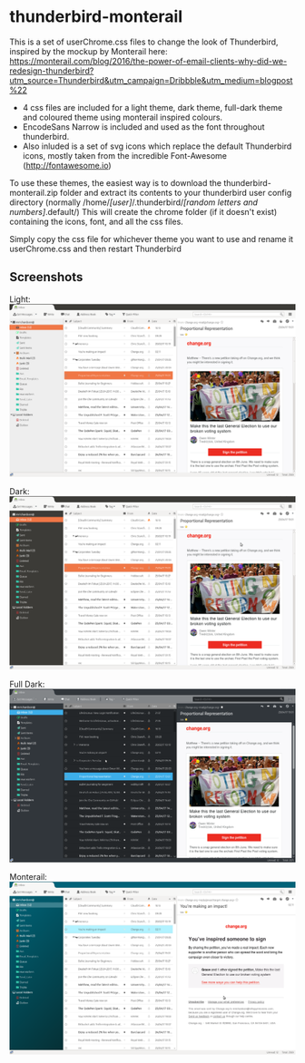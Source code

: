 # thunderbird-monterail

This is a set of userChrome.css files to change the look of Thunderbird, inspired by the mockup by Monterail here:
https://monterail.com/blog/2016/the-power-of-email-clients-why-did-we-redesign-thunderbird?utm_source=Thunderbird&utm_campaign=Dribbble&utm_medium=blogpost%22

- 4 css files are included for a light theme, dark theme, full-dark theme and coloured theme using monterail inspired colours.
- EncodeSans Narrow is included and used as the font throughout thunderbird.
- Also inluded is a set of svg icons which replace the default Thunderbird icons, mostly taken from the incredible Font-Awesome (http://fontawesome.io)

To use these themes, the easiest way is to download the thunderbird-monterail.zip folder and extract its contents to your
thunderbird user config directory (normally /home/*\[user\]*/.thunderbird/*\[random letters and numbers\]*.default/)
This will create the chrome folder (if it doesn't exist) containing the icons, font, and all the css files.

Simply copy the css file for whichever theme you want to use and rename it userChrome.css and then restart Thunderbird

## Screenshots
Light:
![alt text](https://raw.githubusercontent.com/spymastermatt/thunderbird-monterail/master/screenshots/light.png)

Dark:
![alt text](https://raw.githubusercontent.com/spymastermatt/thunderbird-monterail/master/screenshots/dark.png)

Full Dark:
![alt text](https://raw.githubusercontent.com/spymastermatt/thunderbird-monterail/master/screenshots/fulldark.png)

Monterail:
![alt text](https://raw.githubusercontent.com/spymastermatt/thunderbird-monterail/master/screenshots/monterail.png)
